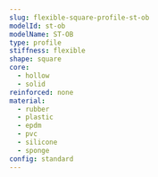 ```yaml
---
slug: flexible-square-profile-st-ob
modelId: st-ob
modelName: ST-OB
type: profile
stiffness: flexible
shape: square
core:
  - hollow
  - solid
reinforced: none
material:
  - rubber
  - plastic
  - epdm
  - pvc
  - silicone
  - sponge
config: standard
---
```

